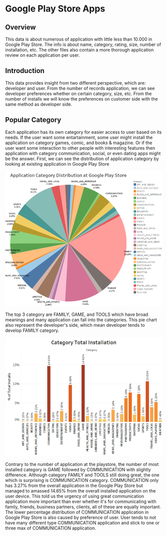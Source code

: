 # Google Play Store Apps

## Overview
This data is about numerous of application with little less than 10.000 in Google Play Store. The info is about name, category, rating, size, number of installation, etc. The other files also contain a more thorough application review on each application per user.

## Introduction
This data provides insight from two different perspective, which are: developer and user. From the number of records application, we can see developer preferences whether on certain category, size, etc. From the number of installs we will know the preferences on customer side with the same method as developer side.

## Popular Category
Each application has its own category for easier access to user based on its needs. If the user want some entartainment, some user might install the application on category games, comic, and books & magazine. Or if the user want some interaction to other people with interesting features then application with category communication, social, or even dating apps might be the answer.
First, we can see the distribution of application category by looking at existing application in Google Play Store

![Category Distribution Pie Chart](https://github.com/salmanzf/Google-Play-Store-Apps/blob/main/Data%20Visualization/Category_Apps.png)

The top 3 category are FAMILY, GAME, and TOOLS which have broad meanings and many application can fall into the categories. This pie chart also represent the developer's side, which mean developer tends to develop FAMILY category.

![Category Installs](https://github.com/salmanzf/Google-Play-Store-Apps/blob/main/Data%20Visualization/Category%20Total%20Installation.png)

Contrary to the number of application at the playstore, the number of most installed category is GAME followed by COMMUNICATION with slightly difference. Although category FAMILY and TOOLS still doing great, the one which is surprising is COMMUNICATION category. COMMUNICATION only has 3.27% from the overall application in the Google Play Store but managed to amassed 14.65% from the overall installed application on the user device. This told us the urgency of using great communication application more important than ever whether it's for communicating with family, friends, business partners, clients, all of these are equally important. The lower percentage distribution of COMMUNICATION application in Google Play Store is also caused by preference of user. User tends to not have many different type COMMUNICATION application and stick to one or three max of COMMUNICATION application.   
